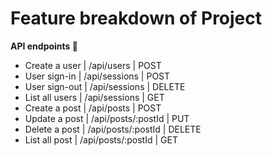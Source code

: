 # Feature breakdown of Project
**API endpoints 🎯**
- Create a user | /api/users | POST
- User sign-in | /api/sessions | POST
- User sign-out | /api/sessions | DELETE
- List all users | /api/sessions | GET
- Create a post | /api/posts | POST
- Update a post | /api/posts/:postId | PUT
- Delete a post | /api/posts/:postId | DELETE
- List all post | /api/posts/:postId | GET
